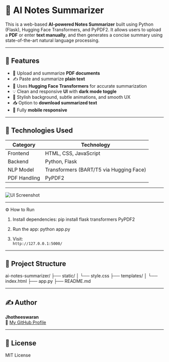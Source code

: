 # 📝 AI Notes Summarizer

This is a web-based **AI-powered Notes Summarizer** built using Python (Flask), Hugging Face Transformers, and PyPDF2. It allows users to upload a **PDF** or enter **text manually**, and then generates a concise summary using state-of-the-art natural language processing.

---

## 🔧 Features

- 📄 Upload and summarize **PDF documents**
- ✍️ Paste and summarize **plain text**
- 🤖 Uses **Hugging Face Transformers** for accurate summarization
- 💡 Clean and responsive **UI** with **dark mode toggle**
- 🎨 Stylish background, subtle animations, and smooth UX
- 📥 Option to **download summarized text**
- 📱 Fully **mobile responsive**

---

## 🚀 Technologies Used

| Category       | Technology               |
|----------------|---------------------------|
| Frontend       | HTML, CSS, JavaScript     |
| Backend        | Python, Flask             |
| NLP Model      | Transformers (BART/T5 via Hugging Face) |
| PDF Handling   | PyPDF2                    |

---

![UI Screenshot](static/summarizer.png)

---

⚙️ How to Run

1. Install dependencies:
pip install flask transformers PyPDF2

2. Run the app:
python app.py

3. Visit:  
`http://127.0.0.1:5000/`

---

## 📂 Project Structure

ai-notes-summarizer/
├── static/
│ └── style.css
├── templates/
│ └── index.html
├── app.py
├── README.md

---

## ✍️ Author

**Jhotheeswaran**  
🔗 [My GitHub Profile](https://github.com/Jhothees)

---

## 📄 License

MIT License
